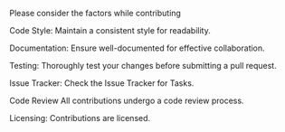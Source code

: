 Please consider the factors while contributing

Code Style:
Maintain a consistent style for readability.

Documentation:
Ensure well-documented for effective collaboration.

Testing:
Thoroughly test your changes before submitting a pull request.

Issue Tracker:
Check the Issue Tracker for Tasks. 

Code Review 
All contributions undergo a code review process. 

Licensing:
Contributions are licensed.
